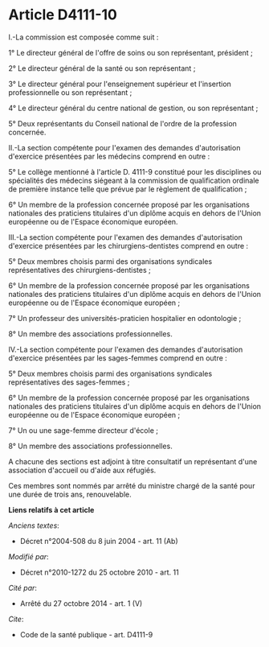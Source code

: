 # Article D4111-10

I.-La commission est composée comme suit : 

1° Le directeur général de l'offre de soins ou son représentant, président ; 

2° Le directeur général de la santé ou son représentant ; 

3° Le directeur général pour l'enseignement supérieur et l'insertion professionnelle ou son représentant ; 

4° Le directeur général du centre national de gestion, ou son représentant ; 

5° Deux représentants du Conseil national de l'ordre de la profession concernée. 

II.-La section compétente pour l'examen des demandes d'autorisation d'exercice présentées par les médecins comprend en
outre : 

5° Le collège mentionné à l'article D. 4111-9 constitué pour les disciplines ou spécialités des médecins siégeant à la
commission de qualification ordinale de première instance telle que prévue par le règlement de qualification ; 

6° Un membre de la profession concernée proposé par les organisations nationales des praticiens titulaires d'un diplôme
acquis en dehors de l'Union européenne ou de l'Espace économique européen. 

III.-La section compétente pour l'examen des demandes d'autorisation d'exercice présentées par les chirurgiens-dentistes
comprend en outre : 

5° Deux membres choisis parmi des organisations syndicales représentatives des chirurgiens-dentistes ; 

6° Un membre de la profession concernée proposé par les organisations nationales des praticiens titulaires d'un diplôme
acquis en dehors de l'Union européenne ou de l'Espace économique européen ; 

7° Un professeur des universités-praticien hospitalier en odontologie ; 

8° Un membre des associations professionnelles. 

IV.-La section compétente pour l'examen des demandes d'autorisation d'exercice présentées par les sages-femmes comprend en
outre : 

5° Deux membres choisis parmi des organisations syndicales représentatives des sages-femmes ; 

6° Un membre de la profession concernée proposé par les organisations nationales des praticiens titulaires d'un diplôme
acquis en dehors de l'Union européenne ou de l'Espace économique européen ; 

7° Un ou une sage-femme directeur d'école ; 

8° Un membre des associations professionnelles.

A chacune des sections est adjoint à titre consultatif un représentant d'une association d'accueil ou d'aide aux réfugiés. 

Ces membres sont nommés par arrêté du ministre chargé de la santé pour une durée de trois ans, renouvelable.

**Liens relatifs à cet article**

_Anciens textes_:

  - Décret n°2004-508 du 8 juin 2004 - art. 11 (Ab)

_Modifié par_:

  - Décret n°2010-1272 du 25 octobre 2010 - art. 11

_Cité par_:

  - Arrêté du 27 octobre 2014 - art. 1 (V)

_Cite_:

  - Code de la santé publique - art. D4111-9
